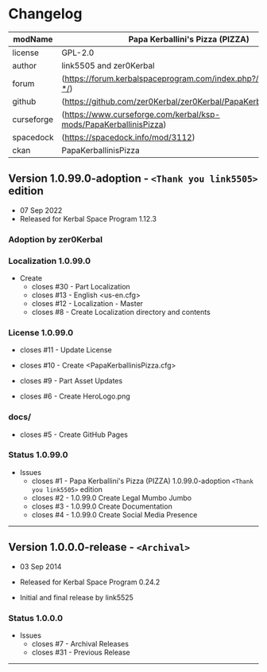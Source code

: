 # Changelog  
  
| modName    | Papa Kerballini's Pizza (PIZZA)                                   |
| ---------- | ----------------------------------------------------------------- |
| license    | GPL-2.0                                                           |
| author     | link5505 and zer0Kerbal                                           |
| forum      | (https://forum.kerbalspaceprogram.com/index.php?/topic/209577-*/) |
| github     | (https://github.com/zer0Kerbal/zer0Kerbal/PapaKerballinisPizza)   |
| curseforge | (https://www.curseforge.com/kerbal/ksp-mods/PapaKerballinisPizza) |
| spacedock  | (https://spacedock.info/mod/3112)                                 |
| ckan       | PapaKerballinisPizza                                              |

## Version 1.0.99.0-adoption - `<Thank you link5505>` edition

* 07 Sep 2022
* Released for Kerbal Space Program 1.12.3

### Adoption by zer0Kerbal

### Localization 1.0.99.0

* Create
  * closes #30 - Part Localization
  * closes #13 - English <us-en.cfg>
  * closes #12 - Localization - Master
  * closes #8 - Create Localization directory and contents

### License 1.0.99.0

  * closes #11 - Update License

  * closes #10 - Create <PapaKerballinisPizza.cfg>

  * closes #9 - Part Asset Updates
  * closes #6 - Create HeroLogo.png

### docs/

  * closes #5 - Create GitHub Pages

### Status 1.0.99.0

* Issues
  * closes #1 - Papa Kerballini's Pizza (PIZZA) 1.0.99.0-adoption `<Thank you link5505>` edition
  * closes #2 - 1.0.99.0 Create Legal Mumbo Jumbo
  * closes #3 - 1.0.99.0 Create Documentation
  * closes #4 - 1.0.99.0 Create Social Media Presence

---

## Version 1.0.0.0-release - `<Archival>`

* 03 Sep 2014
* Released for Kerbal Space Program 0.24.2

* Initial and final release by link5525

### Status 1.0.0.0

* Issues
  * closes #7 - Archival Releases
  * closes #31 - Previous Release

---
